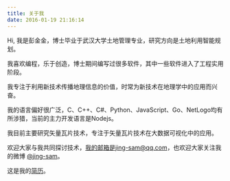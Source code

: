 ```yaml
---
title: 关于我
date: 2016-01-19 21:16:14
---
```


Hi, 我是彭金金，博士毕业于武汉大学土地管理专业，研究方向是土地利用智能规划。

我喜欢编程，乐于创造，博士期间编写过很多软件，其中一些软件进入了工程实用阶段。

我专注于利用新技术传播地理信息的价值，时常为新技术在地理学中的应用而兴奋。

我的语言偏好很广泛，C、C++、C#、Python、JavaScript、Go、NetLogo均有所涉猎，当前的主力开发语言是Nodejs。

我目前主要研究矢量瓦片技术，专注于矢量瓦片技术在大数据可视化中的应用。

欢迎大家与我共同探讨技术，我的邮箱是jing-sam@qq.com，也欢迎大家关注我的微博 [@jing-sam][1]。

这是我的[简历][2]。


[1]: http://weibo.com/u/1902650267
[2]: http://cv.qiaobutang.com/r/5420d01b0cf29ad41fccd6f8
